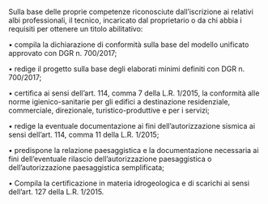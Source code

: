Sulla base delle proprie competenze riconosciute dall’iscrizione ai relativi albi professionali, il tecnico, incaricato dal proprietario o da chi abbia i requisiti per ottenere un titolo abilitativo:

•	compila la dichiarazione di conformità sulla base del modello unificato approvato con DGR n. 700/2017;

•	redige il progetto sulla base degli elaborati minimi definiti con DGR n. 700/2017;

•	certifica ai sensi dell’art. 114, comma 7 della L.R. 1/2015, la conformità alle norme igienico-sanitarie per gli edifici a destinazione residenziale, commerciale, direzionale, turistico-produttive e per i servizi;

•	redige la eventuale documentazione ai fini dell’autorizzazione sismica ai sensi dell’art. 114, comma 11 della L.R. 1/2015;

•	predispone la relazione paesaggistica e la documentazione necessaria ai fini dell’eventuale rilascio dell’autorizzazione paesaggistica o dell’autorizzazione paesaggistica semplificata;

•	Compila la certificazione in materia idrogeologica e di scarichi ai sensi dell’art. 127 della L.R. 1/2015.
